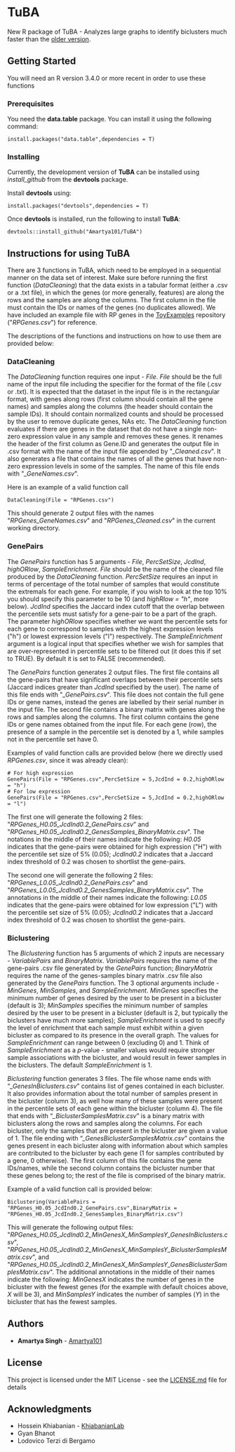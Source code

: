# TuBA

New R package of TuBA - Analyzes large graphs to identify biclusters much faster than the [older version](https://github.com/Amartya101/TuBA-Original_Slower). 

## Getting Started

You will need an R version 3.4.0 or more recent in order to use these functions

### Prerequisites

You need the **data.table** package. You can install it using the following command:

```
install.packages("data.table",dependencies = T)
```

### Installing

Currently, the development version of **TuBA** can be installed using *install_github* from the **devtools** package.

Install **devtools** using:

```
install.packages("devtools",dependencies = T)
```
Once **devtools** is installed, run the following to install **TuBA**:
```
devtools::install_github("Amartya101/TuBA")
```


## Instructions for using TuBA

There are 3 functions in TuBA, which need to be employed in a sequential manner on the data set of interest. Make sure before running the first function (*DataCleaning*) that the data exists in a tabular format (either a .csv or a .txt file), in which the genes (or more generally, features) are along the rows and the samples are along the columns. The first column in the file must contain the IDs or names of the genes (no duplicates allowed). We have included an example file with RP genes in the [ToyExamples](https://github.com/Amartya101/ToyExamples) repository ("*RPGenes.csv*") for reference. 

The descriptions of the functions and instructions on how to use them are provided below:

### DataCleaning
The *DataCleaning* function requires one input - *File*. *File* should be the full name of the input file including the specifier for the format of the file (.csv or .txt). It is expected that the dataset in the input file is in the rectangular format, with genes along rows (first column should contain all the gene names) and samples along the columns (the header should contain the sample IDs). It should contain normalized counts and should be processed by the user to remove duplicate genes, NAs etc. The *DataCleaning* function evaluates if there are genes in the dataset that do not have a single non-zero expression value in any sample and removes these genes. It renames the header of the first column as Gene.ID and generates the output file in .csv format with the name of the input file appended by "*_Cleaned.csv*". It also generates a file that contains the names of all the genes that have non-zero expression levels in some of the samples. The name of this file ends with "*_GeneNames.csv*".

Here is an example of a valid function call

```
DataCleaning(File = "RPGenes.csv")
```
This should generate 2 output files with the names "*RPGenes_GeneNames.csv*" and "*RPGenes_Cleaned.csv*" in the current working directory.

### GenePairs

The *GenePairs* function has 5 arguments - *File*, *PercSetSize*, *JcdInd*, *highORlow*, *SampleEnrichment*. *File* should be the name of the cleaned file produced by the *DataCleaning* function. *PercSetSize* requires an input in terms of percentage of the total number of samples that would constitute the extremals for each gene. For example, if you wish to look at the top 10% you should specify this parameter to be 10 (and *highRlow = "h"*, more below). *JcdInd* specifies the Jaccard index cutoff that the overlap between the percentile sets must satisfy for a gene-pair to be a part of the graph. The parameter *highORlow* specifies whether we want the percentile sets for each gene to correspond to samples with the highest expression levels ("h") or lowest expression levels ("l") respectively. The *SampleEnrichment* argument is a logical input that specifies whether we wish for samples that are over-represented in percentile sets to be filtered out (it does this if set to TRUE). By default it is set to FALSE (recommended). 

The *GenePairs* function generates 2 output files. The first file contains all the gene-pairs that have significant overlaps between their percentile sets (Jaccard indices greater than *JcdInd* specified by the user). The name of this file ends with "*_GenePairs.csv*". This file does not contain the full gene IDs or gene names, instead the genes are labelled by their serial number in the input file. The second file contains a binary matrix with genes along the rows and samples along the columns. The first column contains the gene IDs or gene names obtained from the input file. For each gene (row), the presence of a sample in the percentile set is denoted by a 1, while samples not in the percentile set have 0. 

Examples of valid function calls are provided below (here we directly used *RPGenes.csv*, since it was already clean):
```
# For high expression
GenePairs(File = "RPGenes.csv",PercSetSize = 5,JcdInd = 0.2,highORlow = "h")
# For low expression
GenePairs(File = "RPGenes.csv",PercSetSize = 5,JcdInd = 0.2,highORlow = "l")
```
The first one will generate the following 2 files: "*RPGenes_H0.05_JcdInd0.2_GenePairs.csv*" and "*RPGenes_H0.05_JcdInd0.2_GenesSamples_BinaryMatrix.csv*". The notations in the middle of their names indicate the following: *H0.05* indicates that the gene-pairs were obtained for high expression ("H") with the percentile set size of 5% (0.05); *JcdInd0.2* indicates that a Jaccard index threshold of 0.2 was chosen to shortlist the gene-pairs.

The second one will generate the following 2 files: "*RPGenes_L0.05_JcdInd0.2_GenePairs.csv*" and "*RPGenes_L0.05_JcdInd0.2_GenesSamples_BinaryMatrix.csv*". The annotations in the middle of their names indicate the following: *L0.05* indicates that the gene-pairs were obtained for low expression ("L") with the percentile set size of 5% (0.05); *JcdInd0.2* indicates that a Jaccard index threshold of 0.2 was chosen to shortlist the gene-pairs.

### Biclustering

The *Biclustering* function has 5 arguments of which 2 inputs are necessary - *VariablePairs* and *BinaryMatrix*. *VariablePairs* requires the name of the gene-pairs .csv file generated by the *GenePairs* function; *BinaryMatrix* requires the name of the genes-samples binary matrix .csv file also generated by the *GenePairs* function. The 3 optional arguments include - *MinGenes*, *MinSamples*, and *SampleEnrichment*. *MinGenes* specifies the minimum number of genes desired by the user to be present in a bicluster (default is 3); *MinSamples* specifies the minimum number of samples desired by the user to be present in a bicluster (default is 2, but typically the biclusters have much more samples); *SampleEnrichment* is used to specify the level of enrichment that each sample must exhibit within a given bicluster as compared to its presence in the overall graph. The values for *SampleEnrichment* can range between 0 (excluding 0) and 1. Think of *SampleEnrichment* as a *p*-value - smaller values would require stronger sample associations with the bicluster, and would result in fewer samples in the biclusters. The default *SampleEnrichment* is 1.

*Biclustering* function generates 3 files. The file whose name ends with “*_GenesInBiclusters.csv*” contains list of genes contained in each bicluster. It also provides information about the total number of samples present in the bicluster (column 3), as well how many of these samples were present in the percentile sets of each gene within the bicluster (column 4). The file that ends with “*_BiclusterSamplesMatrix.csv*” is a binary matrix with biclusters along the rows and samples along the columns. For each bicluster, only the samples that are present in the bicluster are given a value of 1. The file ending with “*_GenesBiclusterSamplesMatrix.csv*” contains the genes present in each bicluster along with information about which samples are contributed to the bicluster by each gene (1 for samples contributed by a gene, 0 otherwise). The first column of this file contains the gene IDs/names, while the second column contains the bicluster number that these genes belong to; the rest of the file is comprised of the binary matrix.

Example of a valid function call is provided below:
```
Biclustering(VariablePairs = "RPGenes_H0.05_JcdInd0.2_GenePairs.csv",BinaryMatrix = "RPGenes_H0.05_JcdInd0.2_GenesSamples_BinaryMatrix.csv")
```
This will generate the following output files: "*RPGenes_H0.05_JcdInd0.2_MinGenesX_MinSamplesY_GenesInBiclusters.csv*", "*RPGenes_H0.05_JcdInd0.2_MinGenesX_MinSamplesY_BiclusterSamplesMatrix.csv*", and "*RPGenes_H0.05_JcdInd0.2_MinGenesX_MinSamplesY_GenesBiclusterSamplesMatrix.csv*". The additional annotations in the middle of their names indicate the following: *MinGenesX* indicates the number of genes in the bicluster with the fewest genes (for the example with default choices above, *X* will be 3), and *MinSamplesY* indicates the number of samples (*Y*) in the bicluster that has the fewest samples.

## Authors

* **Amartya Singh** - [Amartya101](https://github.com/Amartya101/)

## License

This project is licensed under the MIT License - see the [LICENSE.md](LICENSE.md) file for details

## Acknowledgments

* Hossein Khiabanian - [KhiabanianLab](https://github.com/KhiabanianLab/)
* Gyan Bhanot
* Lodovico Terzi di Bergamo
